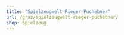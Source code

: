 ```yaml
---
title: "Spielzeugwelt Rieger Puchebner"
url: /graz/spielzeugwelt-rieger-puchebner/
shop: Spielzeug
---
```

